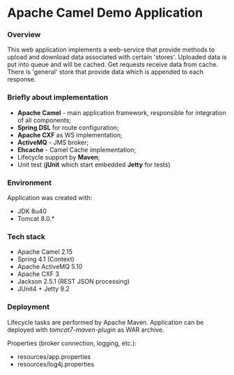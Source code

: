 # Apache Camel Demo Application
### Overview

This web application implements a web-service that provide methods to upload and download data associated with certain 'stores'. Uploaded data is put into queue and will be cached. Get requests receive data from cache. There is 'general' store that provide data which is appended to each response.

### Briefly about implementation

-   **Apache Camel** - main application framework, responsible for integration of all components;
-   **Spring DSL** for route configuration;
-   **Apache CXF** as WS implementation;
-   **ActiveMQ** - JMS broker;
-   **Ehcache** - Camel Cache implementation;
-   Lifecycle support by **Maven**;
-   Unit test (**jUnit** which start embedded **Jetty** for tests)

### Environment

Application was created with:
+  JDK 8u40
+  Tomcat 8.0.* 

### Tech stack

+  Apache Camel 2.15
+  Spring 4.1 (Context)
+  Apache ActiveMQ 5.10
+  Apache CXF 3
+  Jackson 2.5.1 (REST JSON processing)
+  JUnit4 + Jetty 9.2       

### Deployment

Lifecycle tasks are performed by Apache Maven.
Application can be deployed with *tomcat7-maven-plugin* as WAR archive.

Properties (broker connection, logging, etc.):
+  resources/app.properties
+  resources/log4j.properties
